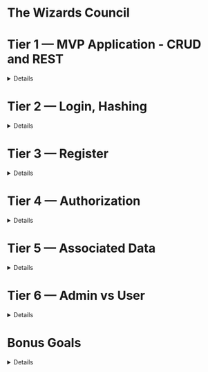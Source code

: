 # The Wizards Council

# Tier 1 — MVP Application - CRUD and REST 
<details>

  * As a User, I want to read entries from the database  

  * As a User, I want to add entries to the database 

  * As a User, I want to delete entries from the database 

  * As a User, I want to edit entries in the database 

  * As a User, I expect to do all of the above by accessing RESTful routes 

  * As a User, I want to log in to a deployed app. Reference the Deployment section for instructions. 

</details>

  
# Tier 2 — Login, Hashing
<details>
  
  * As a User, I want to be able to log in to my API
  
  * As a User, I want any passwords saved to be hashed and salted before saved to the database (note: If you use OAuth, you might not even store passwords at all!)
</details> 

#  Tier 3 — Register
 <details>
  
  * As a potential User, I want to be able to sign up for the API
  
  * As a signed-up User, I want to be granted authorization to access the API
</details> 

# Tier 4 — Authorization
<details>
 * As a User, I want my API protected from unauthorized Users
 
 * As an unauthorized User, I want a helpful message telling me I do not have access to the API
 
 * (optional, but recommended): As a user, I want to receive a helpful error message anytime there is a problem with the request (i.e. error handling middleware)
  
 * As a User, I expect not to be able to create new entities without first logging in / authenticating in some way (token/session)
 
 * As a User, I want my data to only be accessible by myself
 
 * As a User, I want my data to only be editable/deletable by myself
</details>

# Tier 5 — Associated Data
<details>

 * In addition to the Tier 1 MVP criteria…
 
 * As a User, I want to be able to read a single entry
 
 *As a User requesting a single entry, I want to see the associated user info and other associated data. For example, if your API is a concert, instead If just the concert, I want to see who created the concert entry, as well as the associated location data, artist info, and attendees coming to the event.
</details>

# Tier 6 — Admin vs User
  <details>

 * As an Admin, I want to have a special super-user account type that allows access to content Users don’t have access to * 
 
 * As a basic User, when requesting a list of all entries, I expect to only see my own entries (not entries of other users) *
 
 * As an Admin, when requesting a list of all entries, I expect to be able to see all entries, regardless of user/owner
 
 * As an Admin, I want to be able to edit other users’ information via the API
 
 * As an Admin, I want to be able to delete or edit any entity, regardless of user/owner
  </details>

# Bonus Goals
<details>
 
* Bonus Goal 1: Front End Login
   * As a User, I want to be able to use a client-side form to Log in/out of my application.
   * As a User, I want to be able to sign up using a client-side form. This could be via a traditional web form, or more preferably, with a React app.
 
* Bonus Goal 2: Seed 
   * As a Developer cloning the repo for the first time, I want to be able to run a seed command and have the database populated with data.
   * As a Developer, I want multiple users to be seeded to the database

 * Bonus Goal 3: Testing 
   * As a Developer, I want to be able to run a test commend (such as npm test or the command specific to your technology/project) and have all my tests run.
   * As a Developer, I want to know if my new code has broken anything (passing tests means it theoretically didn’t)

 * Bonus Goal 4: Continuous Integration
   * As a Developer, I want the tests to run each time I open a PR to the main branch. 
   * As a Developer, I want failing tests to block a merge to main
 Note: GitHub Actions or TravisCI are each great options for this.

 * Bonus Goal 5: Pagination
   * As a Developer, I want to see many (Hundreds? Thousands?) entries seeded to use in testing. (Use an external package like faker to generate the data)
   * As a User requesting all entries, I want to receive paginated data (10 results instead of 5K)
   * As a User requesting all entries, I want to be able to request the next “page” or set of data
   * As a User requesting all entries, I want to be able to edit the page size (10 results at a time vs 50 or other amount)
 
* Bonus Goal 6: External API Automation
   * You could integrate external API for cool and fun functionality.  Feel free to let your imagination soar!  But here are a couple examples:
   * Intermediate - As a User signing up, I want to receive an email confirmation upon registration.  Use something like SendGrid - (100 free emails per day)
   * Advanced - As an Admin, I want to receive a daily email report with data about my entities (inventory value, daily throughput, etc).  I expect the report to come in at the same time every day.  You could achieve this by creating an interval-based Cron Job, running on a serverless host like Google Cloud or AWS Lambda.

* Bonus Goal 7: Front End Application
    Heads-up, this is a big one!
    Beyond just login…

  * As a User, I want to access, create, edit, and delete my data all from a front-end GUI application.

  * As a returning user, I want to be automatically logged in, instead of having to enter my credentials each time I revisit the application.

  * As a User, I want my app to be visually stunning
</details>
